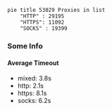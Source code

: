 
```mermaid
pie title 53029 Proxies in list
    "HTTP" : 29195
    "HTTPS": 11092
    "SOCKS" : 19399
```

### Some Info
#### Average Timeout

- mixed: 3.8s
- http: 2.1s
- https: 8.1s
- socks: 6.2s